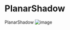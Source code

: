 # PlanarShadow
PlanarShadow
![image](https://user-images.githubusercontent.com/6214590/205631078-a5203462-adef-4fb1-977e-34691ea3d421.png)
